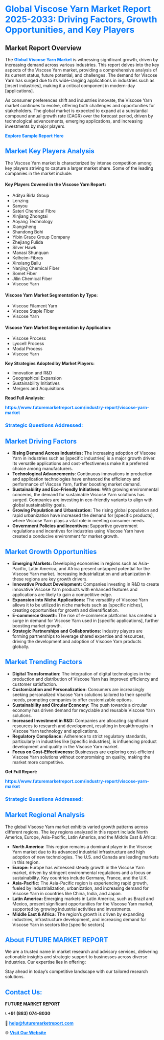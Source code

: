 <h1 style="color: #007BFF;">Global Viscose Yarn Market Report 2025-2033: Driving Factors, Growth Opportunities, and Key Players</h1>

<section id="overview">
<h2>Market Report Overview</h2>
<p>The <a href="https://www.futuremarketreport.com/industry-report/viscose-yarn-market" style="color: #007BFF; text-decoration: none;"><strong>Global Viscose Yarn Market</strong></a> is witnessing significant growth, driven by increasing demand across various industries. This report delves into the key aspects of the Viscose Yarn market, providing a comprehensive analysis of its current status, future potential, and challenges. The demand for Viscose Yarn has surged due to its wide-ranging applications in industries such as [insert industries], making it a critical component in modern-day [applications].</p>
<p>As consumer preferences shift and industries innovate, the Viscose Yarn market continues to evolve, offering both challenges and opportunities for stakeholders. The global market is expected to expand at a substantial compound annual growth rate (CAGR) over the forecast period, driven by technological advancements, emerging applications, and increasing investments by major players.</p>
</section>

<section id="overview">
<p><a href="https://www.futuremarketreport.com/request-sample/reportId=97726" style="color: #007BFF; text-decoration: none;"><strong>Explore Sample Report Here</strong></a></p>
</section>

<section id="key-players">
<h2 style="color: #007BFF;">Market Key Players Analysis</h2>
<p>The Viscose Yarn market is characterized by intense competition among key players striving to capture a larger market share. Some of the leading companies in the market include:</p>
<h4>Key Players Covered in the Viscose Yarn Report:</h4>
<ul><li>Aditya Birla Group</li><li>Lenzing</li><li>Sanyou</li><li>Sateri Chemical Fibre</li><li>Xinjiang Zhongtai</li><li>Aoyang Technology</li><li>Xiangsheng</li><li>Shandong Bohi</li><li>Yibin Grace Group Company</li><li>Zhejiang Fulida</li><li>Silver Hawk</li><li>Manasi Shunquan</li><li>Kelheim-Fibres</li><li>Xinxiang Bailu</li><li>Nanjing Chemical Fiber</li><li>Somet Fiber</li><li>Jilin Chemical Fiber</li><li>Viscose Yarn</li></ul>
<h4>Viscose Yarn Market Segmentation by Type:</h4>
<ul><li>Viscose Filament Yarn</li><li>Viscose Staple Fiber</li><li>Viscose Yarn</li></ul>

<h4>Viscose Yarn Market Segmentation by Application:</h4>
<ul><li>Viscose Process</li><li>Lyocell Process</li><li>Modal Process</li><li>Viscose Yarn</li></ul>
<p><strong>Key Strategies Adopted by Market Players:</strong></p>
<ul>
<li>Innovation and R&D</li>
<li>Geographical Expansion</li>
<li>Sustainability Initiatives</li>
<li>Mergers and Acquisitions</li>
</ul>
</section>

<section>
<p><strong>Read Full Analysis: </strong></p><a href="https://www.futuremarketreport.com/industry-report/viscose-yarn-market" style="color: #007BFF; text-decoration: none;"><strong>https://www.futuremarketreport.com/industry-report/viscose-yarn-market</strong></a>
<h3 style="color: #007BFF;">Strategic Questions Addressed:</h3>
</section>

<section id="driving-factors">
<h2 style="color: #007BFF;">Market Driving Factors</h2>
<ul>
<li><strong>Rising Demand Across Industries:</strong> The increasing adoption of Viscose Yarn in industries such as [specific industries] is a major growth driver. Its versatile applications and cost-effectiveness make it a preferred choice among manufacturers.</li>
<li><strong>Technological Advancements:</strong> Continuous innovations in production and application technologies have enhanced the efficiency and performance of Viscose Yarn, further boosting market demand.</li>
<li><strong>Sustainability and Eco-Friendly Initiatives:</strong> With growing environmental concerns, the demand for sustainable Viscose Yarn solutions has surged. Companies are investing in eco-friendly variants to align with global sustainability goals.</li>
<li><strong>Growing Population and Urbanization:</strong> The rising global population and rapid urbanization have increased the demand for [specific products], where Viscose Yarn plays a vital role in meeting consumer needs.</li>
<li><strong>Government Policies and Incentives:</strong> Supportive government regulations and incentives for industries using Viscose Yarn have created a conducive environment for market growth.</li>
</ul>
</section>

<section id="growth-opportunities">
<h2 style="color: #007BFF;">Market Growth Opportunities</h2>
<ul>
<li><strong>Emerging Markets:</strong> Developing economies in regions such as Asia-Pacific, Latin America, and Africa present untapped potential for the Viscose Yarn market. Increasing industrialization and urbanization in these regions are key growth drivers.</li>
<li><strong>Innovative Product Development:</strong> Companies investing in R&D to create innovative Viscose Yarn products with enhanced features and applications are likely to gain a competitive edge.</li>
<li><strong>Expansion into Niche Applications:</strong> The versatility of Viscose Yarn allows it to be utilized in niche markets such as [specific niches], creating opportunities for growth and diversification.</li>
<li><strong>E-commerce Growth:</strong> The rise of e-commerce platforms has created a surge in demand for Viscose Yarn used in [specific applications], further boosting market growth.</li>
<li><strong>Strategic Partnerships and Collaborations:</strong> Industry players are forming partnerships to leverage shared expertise and resources, driving the development and adoption of Viscose Yarn products globally.</li>
</ul>
</section>

<section id="trending-factors">
<h2 style="color: #007BFF;">Market Trending Factors</h2>
<ul>
<li><strong>Digital Transformation:</strong> The integration of digital technologies in the production and distribution of Viscose Yarn has improved efficiency and customer satisfaction.</li>
<li><strong>Customization and Personalization:</strong> Consumers are increasingly seeking personalized Viscose Yarn solutions tailored to their specific needs, prompting companies to offer customizable options.</li>
<li><strong>Sustainability and Circular Economy:</strong> The push towards a circular economy has driven demand for recyclable and reusable Viscose Yarn solutions.</li>
<li><strong>Increased Investment in R&D:</strong> Companies are allocating significant resources to research and development, resulting in breakthroughs in Viscose Yarn technology and applications.</li>
<li><strong>Regulatory Compliance:</strong> Adherence to strict regulatory standards, particularly in industries like [specific industries], is influencing product development and quality in the Viscose Yarn market.</li>
<li><strong>Focus on Cost-Effectiveness:</strong> Businesses are exploring cost-efficient Viscose Yarn solutions without compromising on quality, making the market more competitive.</li>
</ul>
</section>

<section>
<p><strong>Get Full Report: </strong></p><a href="https://www.futuremarketreport.com/industry-report/viscose-yarn-market" style="color: #007BFF; text-decoration: none;"><strong>https://www.futuremarketreport.com/industry-report/viscose-yarn-market</strong></a>
<h3 style="color: #007BFF;">Strategic Questions Addressed:</h3>
</section>


<section id="regional-analysis">
<h2 style="color: #007BFF;">Market Regional Analysis</h2>
<p>The global Viscose Yarn market exhibits varied growth patterns across different regions. The key regions analyzed in this report include North America, Europe, Asia-Pacific, Latin America, and the Middle East & Africa:</p>
<ul>
<li><strong>North America:</strong> This region remains a dominant player in the Viscose Yarn market due to its advanced industrial infrastructure and high adoption of new technologies. The U.S. and Canada are leading markets in this region.</li>
<li><strong>Europe:</strong> Europe has witnessed steady growth in the Viscose Yarn market, driven by stringent environmental regulations and a focus on sustainability. Key countries include Germany, France, and the U.K.</li>
<li><strong>Asia-Pacific:</strong> The Asia-Pacific region is experiencing rapid growth, fueled by industrialization, urbanization, and increasing demand for Viscose Yarn in countries like China, India, and Japan.</li>
<li><strong>Latin America:</strong> Emerging markets in Latin America, such as Brazil and Mexico, present significant opportunities for the Viscose Yarn market, supported by growing industrial activities and investments.</li>
<li><strong>Middle East & Africa:</strong> The region’s growth is driven by expanding industries, infrastructure development, and increasing demand for Viscose Yarn in sectors like [specific sectors].</li>
</ul>
</section>

<footer>
<h2 style="color: #007BFF;">About FUTURE MARKET REPORT</h2>
<p>We are a trusted name in market research and advisory services, delivering actionable insights and strategic support to businesses across diverse industries. Our expertise lies in offering:</p>

<p>Stay ahead in today’s competitive landscape with our tailored research solutions.</p>

<h2 style="color: #007BFF;">Contact Us:</h2>
<p><strong>FUTURE MARKET REPORT</strong></p>
<p>📞 <strong>+91 (883) 074-8030</strong></p>
<p>📧 <strong><a href="mailto:help@futuremarketreport.com" style="color: #007BFF;">help@futuremarketreport.com</a></strong></p>
<p>🌐 <strong><a href="https://www.futuremarketreport.com/" style="color: #007BFF;">Visit Our Website</a></strong></p>
</footer>